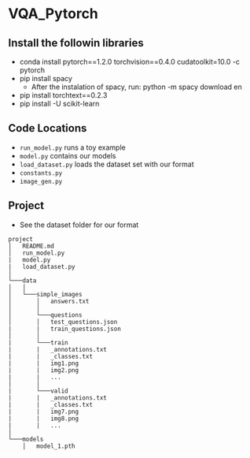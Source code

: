 # VQA_Pytorch

## Install the followin libraries

- conda install pytorch==1.2.0 torchvision==0.4.0 cudatoolkit=10.0 -c pytorch
- pip install spacy
  - After the instalation of spacy, run: python -m spacy download en
- pip install torchtext==0.2.3
- pip install -U scikit-learn

## Code Locations

- `run_model.py` runs a toy example
- `model.py` contains our models
- `load_dataset.py` loads the dataset set with our format
- `constants.py`
- `image_gen.py`

## Project 
- See the dataset folder for our format
```
project
│   README.md
│   run_model.py 
|   model.py
|   load_dataset.py
│
└───data
│   │
│   └───simple_images
│       │   answers.txt
│       │  
│       └───questions
│       │   test_questions.json
|       |   train_questions.json
│       │  
|       └───train
|       |   _annotations.txt
|       |   _classes.txt
|       |   img1.png
|       |   img2.png
|       |   ...
│       │  
|       └───valid
|       |   _annotations.txt
|       |   _classes.txt
|       |   img7.png
|       |   img8.png
|       |   ...
│   
└───models
    │   model_1.pth
```
